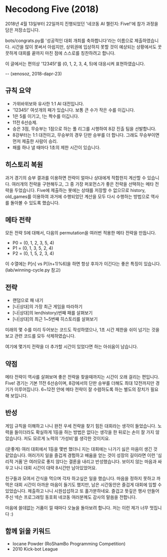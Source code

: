# Necodong Five (2018)

2018년 4월 13일부터 22일까지 진행되었던 '네코동 AI 챌린지: Five!'에 참가 과정을 담은 저장소입니다.

bots/congrats.py를 '성공적인 대회 개최를 축하합니다'라는 이름으로 제출하였습니다.
시간을 많이 못써서 아쉽지만, 상위권에 입상하지 못할 것이 예상되는 상황에서도 꿋꿋하게 대회를 끝까지 마친 점에 스스로를 칭찬하려고 합니다.

이 글에서는 편의상 '12345!'를 (0, 1, 2, 3, 4, 5)에 대응시켜 표현하였습니다.

-- (xenosoz, 2018-dapr-23)


## 규칙 요약

* 가위바위보와 유사한 1:1 AI 대전입니다.
* '12345!' 여섯개의 패가 있습니다. 보통 큰 수가 작은 수를 이깁니다.
* 1은 5를 이기고, !는 짝수를 이깁니다.
* 11전 6선승제.
* 승은 3점, 무승부는 1점으로 하는 풀 리그를 시행하여 8강 진출 팀을 선발합니다.
* 8강부터는 1:1 대전이고, 무승부의 경우 단판 승부를 더 합니다. 그래도 무승부이면 먼저 제출한 사람이 승리.
* 패를 하나 낼 때마다 1초의 제한 시간이 있습니다.


## 히스토리 복원

과거 경기의 승부 결과를 이용하면 전략이 얼마나 상대에게 적합한지 계산할 수 있습니다.
여러개의 전략을 구현해두고, 그 중 가장 퍼포먼스가 좋은 전략을 선택하는 메타 전략을 두었습니다.
Five에 제출하는 봇에는 상태를 저장할 수 없으므로 history, old\_games를 이용하여 과거에 수행되었던 계산을 모두 다시 수행하는 방법으로 역사를 돌아볼 수 있도록 했습니다.


## 메타 전략

모든 전략 S에 대해서, 다음의 permutation을 여러번 적용한 메타 전략을 만듭니다.

* P0 = (0, 1, 2, 3, 5, 4)
* P1 = (0, 1, 3, 5, 2, 4)
* P2 = (0, 1, 5, 2, 3, 4)

이 수열에는 P[n] vs P[(n+1)%6]을 하면 항상 후자가 이긴다는 좋은 특징이 있습니다. (lab/winning-cycle.py 참고)


## 전략

* 랜덤으로 패 내기
* [나|상대]의 가장 최근 게임을 따라하기
* [나|상대]의 len(history)번째 패를 살펴보기
* [나|상대]의 최근 1~5번째 히스토리를 살펴보기

미래의 몇 수를 미리 두어보는 코드도 작성하였으나, 1초 시간 제한을 쉬이 넘기는 것을 보고 관련 코드를 모두 삭제하였습니다.

여기에 몇가지 전략을 더 추가할 시간이 있었다면 하는 아쉬움이 남습니다.


## 약점

메타 전략이 역사를 살펴보며 좋은 전략을 찾을때까지는 시간이 오래 걸리는 편입니다.
Five! 경기는 기본 11전 6선승이며, 8강에서의 단판 승부를 더해도 최대 12전까지만 경기가 이루어집니다.
6~12전 안에 메타 전략이 잘 수렴하도록 하는 별도의 장치가 필요해 보입니다.


## 반성

게임 규칙을 이해하고 나니 완전 우세 전략을 찾기 힘든 대회라는 생각이 들었습니다.
노력을 들이더라도 확실하게 1등을 하는 방법은 없다는 생각을 한 뒤로는 손이 잘 가지 않았습니다.
저도 모르게 노력의 '가성비'를 생각한 것이지요.

(운좋게) 여러 대회에서 1등을 몇번 했더니 지는 대회에는 나가기 싫은 마음이 생긴 것 같았습니다.
여러가지 일을 즐겁게 경험하고 배움을 얻는 것이 성장의 길이라면 이런 '심리적 거품'은 여러모로 좋지 않다는 결론을 내리고 반성했습니다.
보이지 않는 마음과 싸우고 나니 대회 시간이 대략 8시간만 남아있었어요.

친구들과 모여서 간식을 먹으며 각자 하고싶은 일을 했습니다.
마음을 정하지 못하고 까먹은 대회 시간이 아까운 마음이 들기도 했지만, 남은 시간동안은 즐겁게 대회에 임할 수 있었습니다.
제출하고 나니 시원섭섭하고 또 홀가분하네요.
즐겁고 뜻깊은 행사 만들어주신 넥슨 프로그래밍 동호회 네코동 여러분께도 감사의 말씀을 전합니다.

마음에 쓸데없는 거품이 낄 때마다 오늘을 돌아보려 합니다.
저는 이런 제가 너무 멋집니다 :)


## 함께 읽을 키워드

* Iocane Powder (RoShamBo Programming Competition)
* 2010 Kick-bot League


